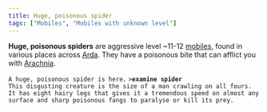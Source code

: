 ```yaml
---
title: Huge, poisonous spider
tags: ["Mobiles", "Mobiles with unknown level"]
---
```

**Huge, poisonous spiders** are aggressive level ~11-12
[mobiles](mobile "wikilink"), found in various places across
[Arda](Arda "wikilink"). They have a poisonous bite that can afflict you
with [Arachnia](Herblores#Arachnia "wikilink").

`A huge, poisonous spider is here.`
`>`**`examine spider`**
`This disgusting creature is the size of a man crawling on all fours.`
`It has eight hairy legs that gives it a tremendous speed on almost any`
`surface and sharp poisonous fangs to paralyse or kill its prey.`
 